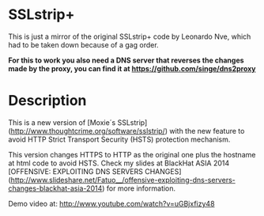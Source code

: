 SSLstrip+
========

This is just a mirror of the original SSLstrip+ code by Leonardo Nve, which had to be taken down because of a gag order.

**For this to work you also need a DNS server that reverses the changes made by the proxy, you can find it at https://github.com/singe/dns2proxy**

Description
===========

This is a new version of [Moxie´s SSLstrip] (http://www.thoughtcrime.org/software/sslstrip/) with the new feature to avoid HTTP Strict Transport Security (HSTS) protection mechanism.  
  
This version changes HTTPS to HTTP as the original one plus the hostname at html code to avoid HSTS. Check my slides at BlackHat ASIA 2014 [OFFENSIVE: EXPLOITING DNS SERVERS CHANGES] (http://www.slideshare.net/Fatuo__/offensive-exploiting-dns-servers-changes-blackhat-asia-2014) for more information.  

Demo video at: http://www.youtube.com/watch?v=uGBjxfizy48
